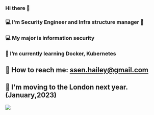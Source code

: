 ### Hi there 👋
### 💻 I'm Security Engineer and Infra structure manager 👋
### 💻 My major is information security
### 🌱 I’m currently learning Docker, Kubernetes
##  💌 How to reach me: ssen.hailey@gmail.com
## 🎁 I'm moving to the London next year.(January,2023)


<!--
**ssen-hailey/ssen-hailey** is a ✨ _special_ ✨ repository because its `README.md` (this file) appears on your GitHub profile.

Here are some ideas to get you started:

- 🔭 I’m currently working on ...
- 🌱 I’m currently learning ...
- 👯 I’m looking to collaborate on ...
- 🤔 I’m looking for help with ...
- 💬 Ask me about ...
- 📫 How to reach me: ...
- 😄 Pronouns: ...
- ⚡ Fun fact: ...
-->
<a href="https://hits.seeyoufarm.com"><img src="https://hits.seeyoufarm.com/api/count/incr/badge.svg?url=https%3A%2F%2Fgithub.com%2Fn0wn3ss%2Fhit-counter&count_bg=%2379C83D&title_bg=%23555555&icon=&icon_color=%23E7E7E7&title=hits&edge_flat=false"/></a>
